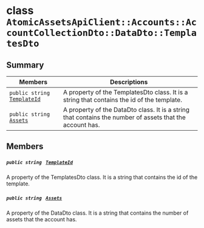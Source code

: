 # class `AtomicAssetsApiClient::Accounts::AccountCollectionDto::DataDto::TemplatesDto` 

## Summary

 Members                                | Descriptions                                
----------------------------------------|---------------------------------------------
`public string ` [`TemplateId`](#class_atomic_assets_api_client_1_1_accounts_1_1_account_collection_dto_1_1_data_dto_1_1_templates_dto_1a5c685b09e3b7fae8be2d38c8f4803549) | A property of the TemplatesDto class. It is a string that contains the id of the template.
`public string ` [`Assets`](#class_atomic_assets_api_client_1_1_accounts_1_1_account_collection_dto_1_1_data_dto_1_1_templates_dto_1add7a6c8721ab494bfbb6bec5c0de3ede) | A property of the DataDto class. It is a string that contains the number of assets that the account has.

## Members

##### `public string ` [`TemplateId`](#class_atomic_assets_api_client_1_1_accounts_1_1_account_collection_dto_1_1_data_dto_1_1_templates_dto_1a5c685b09e3b7fae8be2d38c8f4803549) 

A property of the TemplatesDto class. It is a string that contains the id of the template.

##### `public string ` [`Assets`](#class_atomic_assets_api_client_1_1_accounts_1_1_account_collection_dto_1_1_data_dto_1_1_templates_dto_1add7a6c8721ab494bfbb6bec5c0de3ede) 

A property of the DataDto class. It is a string that contains the number of assets that the account has.

